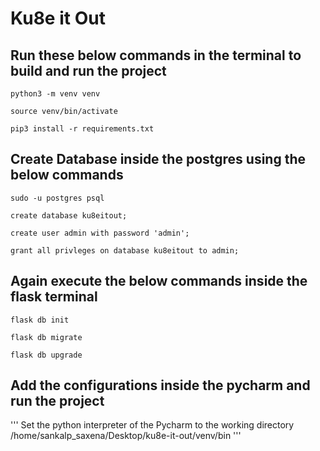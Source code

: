 # Ku8e it Out

## Run these below commands in the terminal to build and run the project

```
python3 -m venv venv
```
```
source venv/bin/activate
```
```
pip3 install -r requirements.txt
```


## Create Database inside the postgres using the below commands

```
sudo -u postgres psql
```
```
create database ku8eitout;
```
```
create user admin with password 'admin';
```
```
grant all privleges on database ku8eitout to admin;
```

## Again execute the below commands inside the flask terminal
```
flask db init
```
```
flask db migrate
```
```
flask db upgrade
```

## Add the configurations inside the pycharm and run the project
'''
Set the python interpreter of the Pycharm to the working directory /home/sankalp_saxena/Desktop/ku8e-it-out/venv/bin
'''